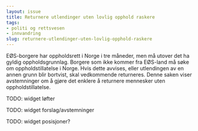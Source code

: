 ```yaml
---
layout: issue
title: Returnere utlendinger uten lovlig opphold raskere
tags:
- politi og rettsvesen
- innvandring
slug: returnere-utlendinger-uten-lovlig-opphold-raskere
---
```


EØS-borgere har oppholdsrett i Norge i tre måneder, men må utover det ha gyldig oppholdsgrunnlag. Borgere som ikke kommer fra EØS-land må søke om oppholdstillatelse i Norge. Hvis dette avvises, eller utlendingen av en annen grunn blir bortvist, skal vedkommende returneres.  Denne saken viser avstemninger om å gjøre det enklere å returnere mennesker uten oppholdstillatelse.

TODO: widget løfter

TODO: widget forslag/avstemninger

TODO: widget posisjoner?


